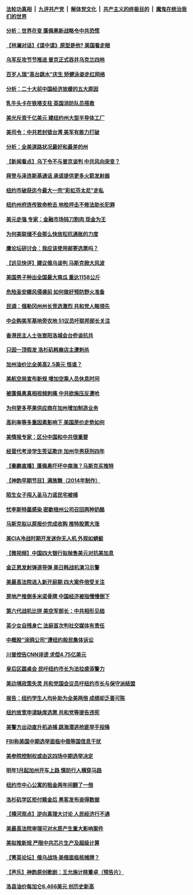 ####  [法轮功真相](../../../../basic/blob/master/README.md?t=10060201) &nbsp;|&nbsp; [九评共产党](../../../../9ping.md/blob/master/README.md?t=10060201) &nbsp;|&nbsp; [解体党文化](../../../../jtdwh.md/blob/master/README.md?t=10060201)  &nbsp;|&nbsp; [共产主义的终极目的](../../../../gczydzjmd.md/blob/master/README.md?t=10060201) &nbsp;|&nbsp; [魔鬼在统治我们的世界](../../../../mgztzwmdsj.md/blob/master/README.md?t=10060201) 

#### [分析：世界在变 蓬佩奥新战略令中共恐慌](../pages/nsc412/n13839564.md?t=10060201) 

#### [【林澜对话】《谍中谍》原型是他? 美国看走眼](../pages/nsc412/n13839539.md?t=10060201) 

#### [乌军反攻节节推进 普京正式吞并乌克兰四地](../pages/nsc412/n13839447.md?t=10060201) 

#### [百岁人瑞“高台跳水”庆生 矫健泳姿走红网络](../pages/nsc412/n13839253.md?t=10060201) 

#### [分析：二十大前中国经济放缓的五大原因](../pages/nsc412/n13839458.md?t=10060201) 

#### [乳牛头卡在铁塔支柱 英国消防队员搭救](../pages/nsc412/n13839356.md?t=10060201) 

#### [美光斥资千亿美元 建纽约州大型半导体工厂](../pages/nsc412/n13839247.md?t=10060201) 

#### [美司令：中共若封锁台湾 美军有能力打破](../pages/nsc412/n13839105.md?t=10060201) 

#### [分析：全美道路状况最好和最差的州](../pages/nsc412/n13839156.md?t=10060201) 

#### [【新闻看点】乌下令不与普京谈判 中共风向突变？](../pages/nsc412/n13839071.md?t=10060201) 

#### [拜登与泽连斯基通话 承诺提供更多火箭发射器](../pages/nsc412/n13839128.md?t=10060201) 

#### [纽约市破获迄今最大一宗“彩虹芬太尼”走私](../pages/nsc412/n13839142.md?t=10060201) 

#### [纽约州府连传致命枪击 地检抨击不修法助长犯罪](../pages/nsc412/n13839148.md?t=10060201) 

#### [美元走强 专家：金融市场钝刀割肉 现金为王](../pages/nsc412/n13839140.md?t=10060201) 

#### [为何美联储不会那么快放松抗通胀的力度](../pages/nsc412/n13839046.md?t=10060201) 

#### [鹰论坛研讨会：我应该使用邮寄选票吗？](../pages/nsc412/n13839127.md?t=10060201) 

#### [【远见快评】建议俄乌谈判 马斯克掀大风波](../pages/nsc412/n13839031.md?t=10060201) 

#### [美国男子种出全国最大南瓜 重达1158公斤](../pages/nsc412/n13839106.md?t=10060201) 

#### [危险圣安娜风侵袭前 如何做好预防野火准备](../pages/nsc412/n13839113.md?t=10060201) 

#### [民调：俄勒冈州州长竞选激烈 共和党人略领先](../pages/nsc412/n13839061.md?t=10060201) 

#### [中企购美军基地旁农地 51议员吁联邦部长关注](../pages/nsc412/n13839104.md?t=10060201) 

#### [香港民主人士张崑阳洛城会台侨谈抗共](../pages/nsc412/n13839087.md?t=10060201) 

#### [只因一顶假发 洛杉矶韩裔店主遭刺杀](../pages/nsc412/n13839076.md?t=10060201) 

#### [加州油价比全美高2.5美元 怪谁？](../pages/nsc412/n13839055.md?t=10060201) 

#### [美航空局宣布新规 增加空乘人员休息时间](../pages/nsc412/n13838948.md?t=10060201) 

#### [被蓬佩奥真相视频刺痛 中共欲施压反遭呛](../pages/nsc412/n13838934.md?t=10060201) 

#### [为何更多苹果供应商在加州增加制造业务](../pages/nsc412/n13838955.md?t=10060201) 

#### [高利率等多重因素影响下 美国房价走势如何](../pages/nsc412/n13839043.md?t=10060201) 

#### [美情报专家：区分中国和中共很重要](../pages/nsc412/n13839021.md?t=10060201) 

#### [经营代考涉学生签证欺诈 加州华男获刑四年](../pages/nsc412/n13839051.md?t=10060201) 

#### [【秦鹏直播】蓬佩奥吓坏中南海？马斯克买推特](../pages/nsc412/n13838790.md?t=10060201) 

#### [【神韵早期节目】满族舞（2014年制作）](../pages/nsc412/n13838840.md?t=10060201) 

#### [陌生女子闯入圣马力诺民宅被捕](../pages/nsc412/n13838926.md?t=10060201) 

#### [忧李斯特菌感染 密歇根州公司召回两种奶酪](../pages/nsc412/n13838841.md?t=10060201) 

#### [马斯克拟以原报价完成收购 推特股票大涨](../pages/nsc412/n13838847.md?t=10060201) 

#### [美CIA冷战时期开发迷你无人机 外观如蜻蜓](../pages/nsc412/n13838864.md?t=10060201) 

#### [【微视频】中国四大银行拟抛售美元对抗美加息](../pages/nsc412/n13838787.md?t=10060201) 

#### [金正恩发射弹道导弹 美日韩战机演习示警](../pages/nsc412/n13838824.md?t=10060201) 

#### [美最高法院进入新开庭期 四大案件倍受关注](../pages/nsc412/n13838179.md?t=10060201) 

#### [房地产推倒多米诺骨牌 中国经济被指慢慢倒下](../pages/nsc412/n13838727.md?t=10060201) 

#### [第六代战机比拼 美空军部长：中共相形见绌](../pages/nsc412/n13838681.md?t=10060201) 

#### [英少女自残身亡 法庭首次判社交媒体有责任](../pages/nsc412/n13838425.md?t=10060201) 

#### [中概股“涂鸦公司”遭纽约股民集体诉讼](../pages/nsc412/n13838379.md?t=10060201) 

#### [川普控告CNN诽谤 求偿4.75亿美元](../pages/nsc412/n13838574.md?t=10060201) 

#### [皇后区圆桌会 民吁纽约市长为法拉盛添警力](../pages/nsc412/n13838438.md?t=10060201) 

#### [美边境政策失灵 共和党国会议员吁纽约市长与保守派结盟](../pages/nsc412/n13838418.md?t=10060201) 

#### [报告：纽约学生人均补助为全美两倍 成绩却乏善可陈](../pages/nsc412/n13838413.md?t=10060201) 

#### [纽约放宽申请缺席选票 共和党等提告违宪](../pages/nsc412/n13838381.md?t=10060201) 

#### [美警方出动直升机追捕 跳海潜逃抢匪举手投降](../pages/nsc412/n13838407.md?t=10060201) 

#### [FBI称美国中期选举面临中俄等国信息干扰](../pages/nsc412/n13838404.md?t=10060201) 

#### [美参院控制权或由这四场中期选举决定](../pages/nsc412/n13838343.md?t=10060201) 

#### [明年1月起加州开车上路 慎防行人横穿马路](../pages/nsc412/n13838348.md?t=10060201) 

#### [纽约市中心公寓的租金两年间翻了一倍](../pages/nsc412/n13838302.md?t=10060201) 

#### [洛杉矶学区拒付赎金后 黑客发布盗得数据](../pages/nsc412/n13838332.md?t=10060201) 

#### [【横河观点】逆向真理大讨论 人民经济行不通](../pages/nsc412/n13838280.md?t=10060201) 

#### [美最高法院审理可对水质产生重大影响案件](../pages/nsc412/n13838299.md?t=10060201) 

#### [美拟推新规 严限中共芯片生产及超级计算](../pages/nsc412/n13838241.md?t=10060201) 

#### [【菁英论坛】俄乌战场 美俄面临核摊牌？](../pages/nsc412/n13837616.md?t=10060201) 

#### [【声乐】神韵原创歌剧：王允施计除董卓（预告片）](../pages/nsc412/n13838189.md?t=10060201) 

#### [洛县油价每加仑6.466美元 创历史新高](../pages/nsc412/n13838238.md?t=10060201) 

